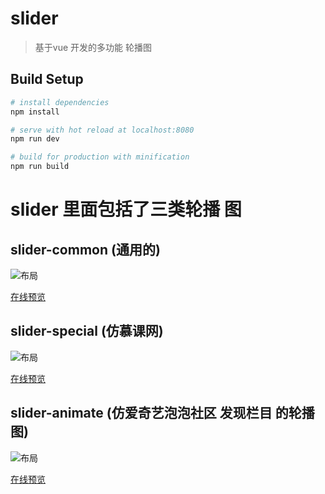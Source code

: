 # slider
> 基于vue 开发的多功能 轮播图

## Build Setup

``` bash
# install dependencies
npm install

# serve with hot reload at localhost:8080
npm run dev

# build for production with minification
npm run build

```

# slider 里面包括了三类轮播 图
## slider-common (通用的)
![布局](https://www.pinkpig.top/image/slider_common.png)

[在线预览](https://www.pinkpig.top/slider/slider1/#/)

## slider-special (仿慕课网)
![布局](https://www.pinkpig.top/image/slider_special.png)

[在线预览](https://www.pinkpig.top/slider/slider2/#/)

## slider-animate (仿爱奇艺泡泡社区 发现栏目 的轮播图)
![布局](https://www.pinkpig.top/image/slider_animate.png)

[在线预览](https://www.pinkpig.top/slider/slider3/#/)



